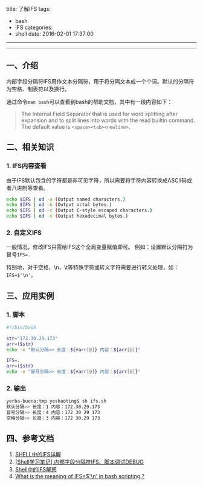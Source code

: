 title: 了解IFS
tags:
  - bash
  - IFS
categories:
  - shell
date: 2016-02-01 17:37:00
---

---

## 一、介绍
内部字段分隔符IFS用作文本分隔符，用于将分隔文本成一个个词。默认的分隔符为空格、制表符以及换行。

通过命令`man bash`可以查看到bash的帮助文档，其中有一段内容如下：
> The Internal Field Separator that is used for word splitting after expansion and to  split lines into words with the read builtin command.
The default value is `<space><tab><newline>`.


## 二、相关知识

### 1. IFS内容查看
由于IFS默认包含的字符都是非可见字符，所以需要将字符内容转换成ASCII码或者八进制等查看。
``` bash
echo $IFS | od -a (Output named characters.)
echo $IFS | od -b (Output octal bytes.)
echo $IFS | od -c (Output C-style escaped characters.)
echo $IFS | od -x (Output hexadecimal bytes.)
```

### 2. 自定义IFS
一般情况，修改IFS只需给IFS这个全局变量赋值即可。
例如：设置默认分隔符为冒号`IFS=.`

特别地，对于空格、\n，\t等特殊字符或转义字符需要进行转义处理，如：`IFS=$'\n'`。


## 三、应用实例

### 1. 脚本
``` bash
#!/bin/bash

str="172.30.29.173"
arr=($str)
echo -e "默认分隔>> 长度：${#arr[@]} 内容：${arr[@]}"

IFS=.
arr=($str)
echo -e "冒号分隔>> 长度：${#arr[@]} 内容：${arr[@]}"
```

### 2. 输出
``` bash
yerba-buena:tmp yeshaoting$ sh ifs.sh
默认分隔>> 长度：1 内容：172.30.29.173
冒号分隔>> 长度：4 内容：172 30 29 173
空格分隔>> 长度：3 内容：172 30.29 173
```


## 四、参考文档
1. [SHELL中的IFS详解](http://smilejay.com/2011/12/bash_ifs/)
2. [[Shell学习笔记] 内部字段分隔符IFS、脚本调试DEBUG](http://www.1987.name/205.html)
3. [Shell中的IFS解惑](http://blog.csdn.net/whuslei/article/details/7187639)
4. [What is the meaning of IFS=$'\n' in bash scripting ?](http://unix.stackexchange.com/questions/184863/what-is-the-meaning-of-ifs-n-in-bash-scripting)
